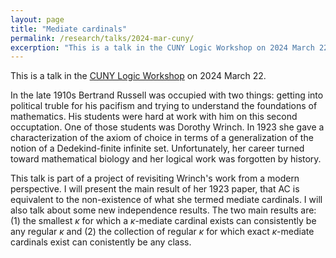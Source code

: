 ```yaml
---
layout: page
title: "Mediate cardinals"
permalink: /research/talks/2024-mar-cuny/
excerption: "This is a talk in the CUNY Logic Workshop on 2024 March 22..."	
---
```


This is a talk in the [CUNY Logic Workshop](https://nylogic.github.io/logic-workshop.html) on 2024 March 22.

In the late 1910s Bertrand Russell was occupied with two things: getting into political truble for his pacifism and trying to understand the foundations of mathematics. His students were hard at work with him on this second occuptation. One of those students was Dorothy Wrinch. In 1923 she gave a characterization of the axiom of choice in terms of a generalization of the notion of a Dedekind-finite infinite set. Unfortunately, her career turned toward mathematical biology and her logical work was forgotten by history.

This talk is part of a project of revisiting Wrinch's work from a modern perspective. I will present the main result of her 1923 paper, that AC is equivalent to the non-existence of what she termed mediate cardinals. I will also talk about some new independence results. The two main results are: (1) the smallest $\kappa$ for which a $\kappa$-mediate cardinal exists can consistently be any regular $\kappa$ and (2) the collection of regular $\kappa$ for which exact $\kappa$-mediate cardinals exist can conistently be any class.

